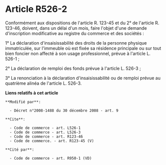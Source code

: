 # Article R526-2

Conformément aux dispositions de l'article R. 123-45 et du 2° de l'article R. 123-46, doivent, dans un délai d'un mois, faire
l'objet d'une demande d'inscription modificative au registre du commerce et des sociétés : 

1° La déclaration d'insaisissabilité des droits de la personne physique immatriculée, sur l'immeuble où est fixée sa
résidence principale ou sur tout bien foncier non affecté à son usage professionnel, prévue à l'article L. 526-1 ; 

2° La déclaration de remploi des fonds prévue à l'article L. 526-3 ; 

3° La renonciation à la déclaration d'insaisissabilité ou de remploi prévue au quatrième alinéa de l'article L. 526-3.

**Liens relatifs à cet article**

	**Modifié par**:

	  - Décret n°2008-1488 du 30 décembre 2008 - art. 9

	**Cite**:

	  - Code de commerce - art. L526-1
	  - Code de commerce - art. L526-3
	  - Code de commerce - art. R123-46
	  - Code de commerce. - art. R123-45 (V)

	**Cité par**:

	  - Code de commerce - art. R950-1 (VD)
